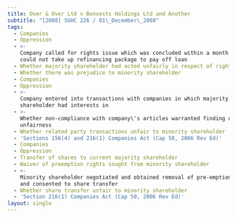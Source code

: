 ```yaml
---
title: Over & Over Ltd v Bonvests Holdings Ltd and Another
subtitle: "[2008] SGHC 226 / 01\_December\_2008"
tags:
  - Companies
  - Oppression
  - >-
    Company called for rights issue which was concluded within a month after it
    could not take up refinancing package to pay off loan
  - Whether majority shareholder had acted unfairly in respect of rights issue
  - Whether there was prejudice to minority shareholder
  - Companies
  - Oppression
  - >-
    Company entered into transactions with companies in which majority
    shareholder had interests in
  - >-
    Whether non-compliance with company\'s articles warranted finding of
    unfairness
  - Whether related party transactions unfair to minority shareholder
  - 'Sections 156(4) and 216(1) Companies Act (Cap 50, 2006 Rev Ed)'
  - Companies
  - Oppression
  - Transfer of shares to current majority shareholder
  - Waiver of preemption rights sought from minority shareholder
  - >-
    Minority shareholder negotiated and obtained removal of pre-emption rights
    and consented to share transfer
  - Whether share transfer unfair to minority shareholder
  - 'Section 216(1) Companies Act (Cap 50, 2006 Rev Ed)'
layout: single
---
```


